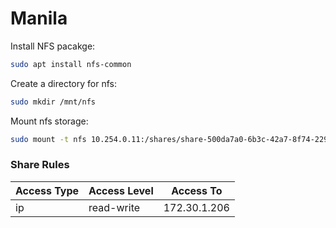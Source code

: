 # Manila

Install NFS pacakge:
```bash
sudo apt install nfs-common
```

Create a directory for nfs:
```bash
sudo mkdir /mnt/nfs
```

Mount nfs storage:
```bash
sudo mount -t nfs 10.254.0.11:/shares/share-500da7a0-6b3c-42a7-8f74-229618ec208a /mnt/nfs
```


### Share Rules

Access Type | Access Level | Access To
---|---|---
ip | read-write | 172.30.1.206
